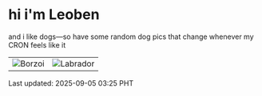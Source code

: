 # hi i'm Leoben

and i like dogs—so have some random dog pics that change whenever my CRON feels like it

|  |  |
|--------|----------|
| ![Borzoi](https://random-dog-vercel.vercel.app/api/random-borzoi?v=1757013942) | ![Labrador](https://random-dog-vercel.vercel.app/api/random-labrador?v=1757013942) |

Last updated: 2025-09-05 03:25 PHT

